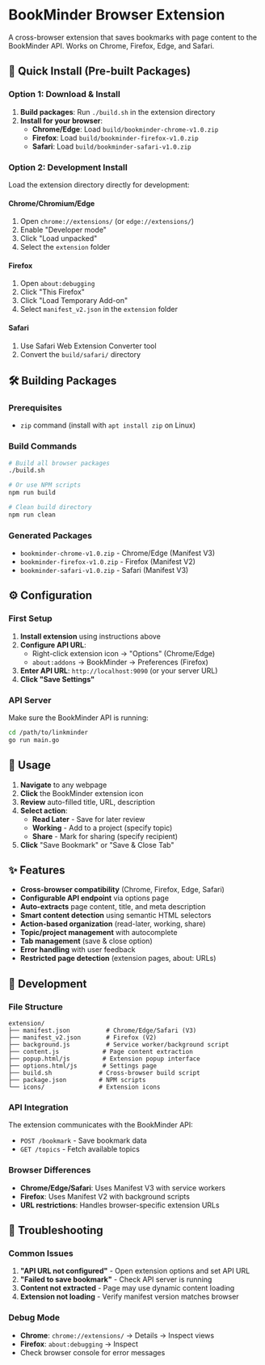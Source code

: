 # BookMinder Browser Extension

A cross-browser extension that saves bookmarks with page content to the BookMinder API. Works on Chrome, Firefox, Edge, and Safari.

## 🚀 Quick Install (Pre-built Packages)

### Option 1: Download & Install
1. **Build packages**: Run `./build.sh` in the extension directory
2. **Install for your browser**:
   - **Chrome/Edge**: Load `build/bookminder-chrome-v1.0.zip` 
   - **Firefox**: Load `build/bookminder-firefox-v1.0.zip`
   - **Safari**: Load `build/bookminder-safari-v1.0.zip`

### Option 2: Development Install
Load the extension directory directly for development:

#### Chrome/Chromium/Edge
1. Open `chrome://extensions/` (or `edge://extensions/`)
2. Enable "Developer mode" 
3. Click "Load unpacked"
4. Select the `extension` folder

#### Firefox
1. Open `about:debugging`
2. Click "This Firefox" 
3. Click "Load Temporary Add-on"
4. Select `manifest_v2.json` in the `extension` folder

#### Safari
1. Use Safari Web Extension Converter tool
2. Convert the `build/safari/` directory

## 🛠️ Building Packages

### Prerequisites
- `zip` command (install with `apt install zip` on Linux)

### Build Commands
```bash
# Build all browser packages
./build.sh

# Or use NPM scripts
npm run build

# Clean build directory
npm run clean
```

### Generated Packages
- `bookminder-chrome-v1.0.zip` - Chrome/Edge (Manifest V3)
- `bookminder-firefox-v1.0.zip` - Firefox (Manifest V2)
- `bookminder-safari-v1.0.zip` - Safari (Manifest V3)

## ⚙️ Configuration

### First Setup
1. **Install extension** using instructions above
2. **Configure API URL**:
   - Right-click extension icon → "Options" (Chrome/Edge)
   - `about:addons` → BookMinder → Preferences (Firefox)
3. **Enter API URL**: `http://localhost:9090` (or your server URL)
4. **Click "Save Settings"**

### API Server
Make sure the BookMinder API is running:
```bash
cd /path/to/linkminder
go run main.go
```

## 📖 Usage

1. **Navigate** to any webpage
2. **Click** the BookMinder extension icon
3. **Review** auto-filled title, URL, description
4. **Select action**:
   - **Read Later** - Save for later review
   - **Working** - Add to a project (specify topic)
   - **Share** - Mark for sharing (specify recipient)
5. **Click** "Save Bookmark" or "Save & Close Tab"

## ✨ Features

- **Cross-browser compatibility** (Chrome, Firefox, Edge, Safari)
- **Configurable API endpoint** via options page
- **Auto-extracts** page content, title, and meta description
- **Smart content detection** using semantic HTML selectors
- **Action-based organization** (read-later, working, share)
- **Topic/project management** with autocomplete
- **Tab management** (save & close option)
- **Error handling** with user feedback
- **Restricted page detection** (extension pages, about: URLs)

## 🔧 Development

### File Structure
```
extension/
├── manifest.json          # Chrome/Edge/Safari (V3)
├── manifest_v2.json       # Firefox (V2)
├── background.js          # Service worker/background script
├── content.js            # Page content extraction
├── popup.html/js         # Extension popup interface
├── options.html/js       # Settings page
├── build.sh             # Cross-browser build script
├── package.json         # NPM scripts
└── icons/               # Extension icons
```

### API Integration
The extension communicates with the BookMinder API:
- `POST /bookmark` - Save bookmark data
- `GET /topics` - Fetch available topics

### Browser Differences
- **Chrome/Edge/Safari**: Uses Manifest V3 with service workers
- **Firefox**: Uses Manifest V2 with background scripts
- **URL restrictions**: Handles browser-specific extension URLs

## 🐛 Troubleshooting

### Common Issues
1. **"API URL not configured"** - Open extension options and set API URL
2. **"Failed to save bookmark"** - Check API server is running
3. **Content not extracted** - Page may use dynamic content loading
4. **Extension not loading** - Verify manifest version matches browser

### Debug Mode
- **Chrome**: `chrome://extensions/` → Details → Inspect views
- **Firefox**: `about:debugging` → Inspect
- Check browser console for error messages